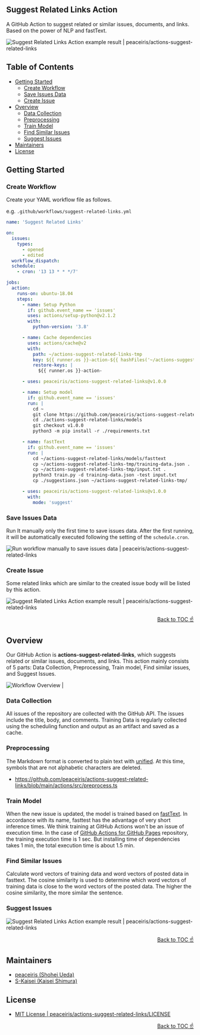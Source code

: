 ## Suggest Related Links Action

A GitHub Action to suggest related or similar issues, documents, and links. Based on the power of NLP and fastText.

![Suggest Related Links Action example result | peaceiris/actions-suggest-related-links](./images/example.jpg)



## Table of Contents

<!-- START doctoc generated TOC please keep comment here to allow auto update -->
<!-- DON'T EDIT THIS SECTION, INSTEAD RE-RUN doctoc TO UPDATE -->


- [Getting Started](#getting-started)
  - [Create Workflow](#create-workflow)
  - [Save Issues Data](#save-issues-data)
  - [Create Issue](#create-issue)
- [Overview](#overview)
  - [Data Collection](#data-collection)
  - [Preprocessing](#preprocessing)
  - [Train Model](#train-model)
  - [Find Similar Issues](#find-similar-issues)
  - [Suggest Issues](#suggest-issues)
- [Maintainers](#maintainers)
- [License](#license)

<!-- END doctoc generated TOC please keep comment here to allow auto update -->


## Getting Started

### Create Workflow

Create your YAML workflow file as follows.

e.g. `.github/workflows/suggest-related-links.yml`

```yaml
name: 'Suggest Related Links'

on:
  issues:
    types:
      - opened
      - edited
  workflow_dispatch:
  schedule:
    - cron: '13 13 * * */7'

jobs:
  action:
    runs-on: ubuntu-18.04
    steps:
      - name: Setup Python
        if: github.event_name == 'issues'
        uses: actions/setup-python@v2.1.2
        with:
          python-version: '3.8'

      - name: Cache dependencies
        uses: actions/cache@v2
        with:
          path: ~/actions-suggest-related-links-tmp
          key: ${{ runner.os }}-action-${{ hashFiles('~/actions-suggest-related-links-tmp/training-data.json') }}
          restore-keys: |
            ${{ runner.os }}-action-

      - uses: peaceiris/actions-suggest-related-links@v1.0.0

      - name: Setup model
        if: github.event_name == 'issues'
        run: |
          cd ~
          git clone https://github.com/peaceiris/actions-suggest-related-links.git
          cd ./actions-suggest-related-links/models
          git checkout v1.0.0
          python3 -m pip install -r ./requirements.txt

      - name: fastText
        if: github.event_name == 'issues'
        run: |
          cd ~/actions-suggest-related-links/models/fasttext
          cp ~/actions-suggest-related-links-tmp/training-data.json .
          cp ~/actions-suggest-related-links-tmp/input.txt .
          python3 train.py -d training-data.json -test input.txt
          cp ./suggestions.json ~/actions-suggest-related-links-tmp/

      - uses: peaceiris/actions-suggest-related-links@v1.0.0
        with:
          mode: 'suggest'
```

### Save Issues Data

Run It manually only the first time to save issues data.
After the first running, it will be automatically executed following the setting of the `schedule.cron`.

![Run workflow manually to save issues data | peaceiris/actions-suggest-related-links](./images/manually.jpg)

### Create Issue

Some related links which are similar to the created issue body will be listed by this action.

![Suggest Related Links Action example result | peaceiris/actions-suggest-related-links](./images/example.jpg)

<div align="right"><a href="#table-of-contents">Back to TOC ☝️</a></div>



## Overview

Our GitHub Action is **actions-suggest-related-links**,  which suggests related or similar issues, documents, and links.
This action mainly consists of 5 parts: Data Collection, Preprocessing, Train model, Find similar issues, and Suggest Issues.

![Workflow Overview | ](./images/flow.jpg)

### Data Collection

All issues of the repository are collected with the GitHub API.
The issues include the title, body, and comments.
Training Data is regularly collected using the scheduling function and output as an artifact and saved as a cache.

### Preprocessing

The Markdown format is converted to plain text with [unified].
At this time, symbols that are not alphabetic characters are deleted.

- https://github.com/peaceiris/actions-suggest-related-links/blob/main/actions/src/preprocess.ts

[unified]: https://unifiedjs.com/

### Train Model

When the new issue is updated, the model is trained based on [fastText].
In accordance with its name, fasttest has the advantage of very short inference times.
We think training at GitHub Actions won't be an issue of execution time.
In the case of [GitHub Actions for GitHub Pages] repository, the training execution time is 1 sec. But installing time of dependencies takes 1 min, the total execution time is about 1.5 min.

[fastText]: https://fasttext.cc/
[GitHub Actions for GitHub Pages]: https://github.com/peaceiris/actions-gh-pages

### Find Similar Issues

Calculate word vectors of training data and word vectors of posted data in fasttext. The cosine similarity is used to determine which word vectors of training data is close to the word vectors of the posted data. The higher the cosine similarity, the more similar the sentence.

### Suggest Issues

![Suggest Related Links Action example result | peaceiris/actions-suggest-related-links](./images/example.jpg)

<div align="right"><a href="#table-of-contents">Back to TOC ☝️</a></div>



## Maintainers

- [peaceiris (Shohei Ueda)](https://github.com/peaceiris)
- [S-Kaisei (Kaisei Shimura)](https://github.com/S-Kaisei)



## License

- [MIT License | peaceiris/actions-suggest-related-links/LICENSE](https://github.com/peaceiris/actions-suggest-related-links/blob/main/LICENSE)

<div align="right"><a href="#table-of-contents">Back to TOC ☝️</a></div>

